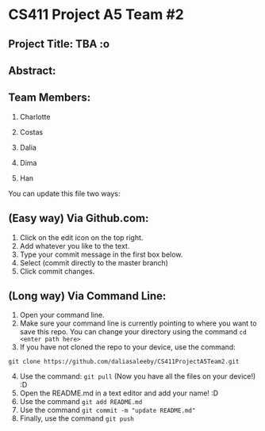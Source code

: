 # CS411 Project A5 Team #2

## Project Title: TBA :o  

## Abstract: 

## Team Members:
1. Charlotte

2. Costas

3. Dalia

4. Dima

5. Han

You can update this file two ways:

## (Easy way) Via Github.com:
  1. Click on the edit icon on the top right.
  2. Add whatever you like to the text.
  3. Type your commit message in the first box below.
  4. Select (commit directly to the master branch)
  5. Click commit changes.
  
## (Long way) Via Command Line:
  1. Open your command line.
  2. Make sure your command line is currently pointing to where you want to save this repo. You can change your directory using the command ``` cd <enter path here> ```
  3. If you have not cloned the repo to your device, use the command:
 
  ``` git clone https://github.com/daliasaleeby/CS411ProjectA5Team2.git ```
  
  4. Use the command: ``` git pull ``` (Now you have all the files on your device!) :D
  5. Open the README.md in a text editor and add your name! :D
  6. Use the command ``` git add README.md ```
  7. Use the command ``` git commit -m "update README.md" ```
  8. Finally, use the command ``` git push ```

